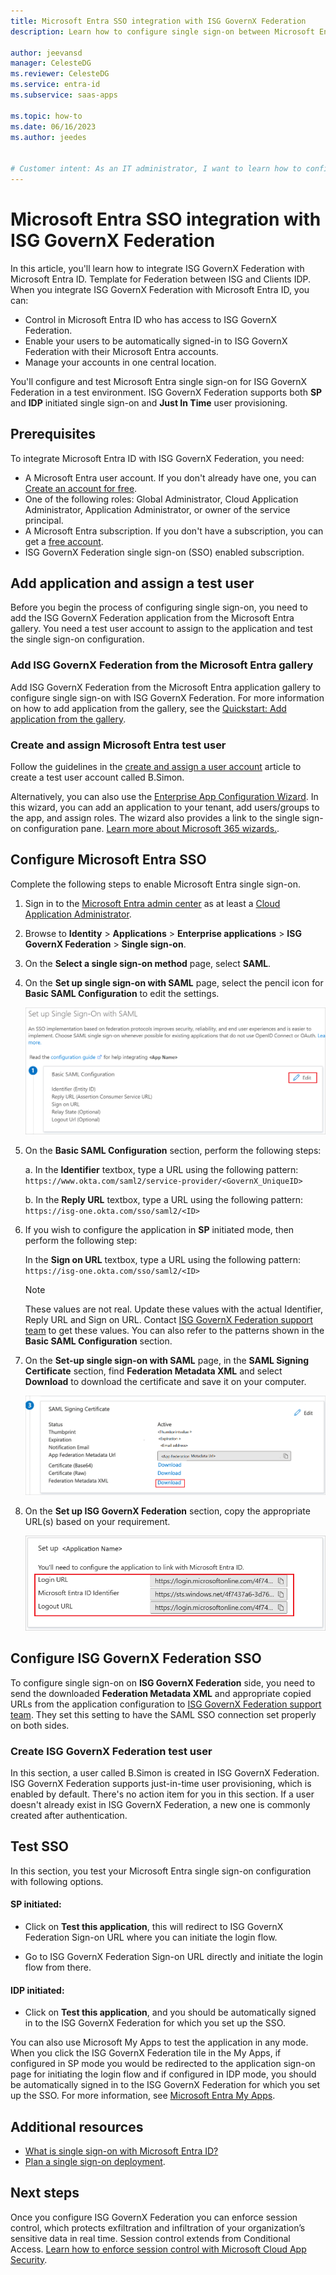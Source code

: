 ```yaml
---
title: Microsoft Entra SSO integration with ISG GovernX Federation
description: Learn how to configure single sign-on between Microsoft Entra ID and ISG GovernX Federation.

author: jeevansd
manager: CelesteDG
ms.reviewer: CelesteDG
ms.service: entra-id
ms.subservice: saas-apps

ms.topic: how-to
ms.date: 06/16/2023
ms.author: jeedes


# Customer intent: As an IT administrator, I want to learn how to configure single sign-on between Microsoft Entra ID and ISG GovernX Federation so that I can control who has access to ISG GovernX Federation, enable automatic sign-in with Microsoft Entra accounts, and manage my accounts in one central location.
---
```


# Microsoft Entra SSO integration with ISG GovernX Federation

In this article, you'll learn how to integrate ISG GovernX Federation with Microsoft Entra ID. Template for Federation between ISG and Clients IDP. When you integrate ISG GovernX Federation with Microsoft Entra ID, you can:

* Control in Microsoft Entra ID who has access to ISG GovernX Federation.
* Enable your users to be automatically signed-in to ISG GovernX Federation with their Microsoft Entra accounts.
* Manage your accounts in one central location.

You'll configure and test Microsoft Entra single sign-on for ISG GovernX Federation in a test environment. ISG GovernX Federation supports both **SP** and **IDP** initiated single sign-on and **Just In Time** user provisioning.

## Prerequisites

To integrate Microsoft Entra ID with ISG GovernX Federation, you need:

* A Microsoft Entra user account. If you don't already have one, you can [Create an account for free](https://azure.microsoft.com/free/?WT.mc_id=A261C142F).
* One of the following roles: Global Administrator, Cloud Application Administrator, Application Administrator, or owner of the service principal.
* A Microsoft Entra subscription. If you don't have a subscription, you can get a [free account](https://azure.microsoft.com/free/).
* ISG GovernX Federation single sign-on (SSO) enabled subscription.

## Add application and assign a test user

Before you begin the process of configuring single sign-on, you need to add the ISG GovernX Federation application from the Microsoft Entra gallery. You need a test user account to assign to the application and test the single sign-on configuration.

<a name='add-isg-governx-federation-from-the-azure-ad-gallery'></a>

### Add ISG GovernX Federation from the Microsoft Entra gallery

Add ISG GovernX Federation from the Microsoft Entra application gallery to configure single sign-on with ISG GovernX Federation. For more information on how to add application from the gallery, see the [Quickstart: Add application from the gallery](~/identity/enterprise-apps/add-application-portal.md).

<a name='create-and-assign-azure-ad-test-user'></a>

### Create and assign Microsoft Entra test user

Follow the guidelines in the [create and assign a user account](~/identity/enterprise-apps/add-application-portal-assign-users.md) article to create a test user account called B.Simon.

Alternatively, you can also use the [Enterprise App Configuration Wizard](https://portal.office.com/AdminPortal/home?Q=Docs#/azureadappintegration). In this wizard, you can add an application to your tenant, add users/groups to the app, and assign roles. The wizard also provides a link to the single sign-on configuration pane. [Learn more about Microsoft 365 wizards.](/microsoft-365/admin/misc/azure-ad-setup-guides). 

<a name='configure-azure-ad-sso'></a>

## Configure Microsoft Entra SSO

Complete the following steps to enable Microsoft Entra single sign-on.

1. Sign in to the [Microsoft Entra admin center](https://entra.microsoft.com) as at least a [Cloud Application Administrator](~/identity/role-based-access-control/permissions-reference.md#cloud-application-administrator).
1. Browse to **Identity** > **Applications** > **Enterprise applications** > **ISG GovernX Federation** > **Single sign-on**.
1. On the **Select a single sign-on method** page, select **SAML**.
1. On the **Set up single sign-on with SAML** page, select the pencil icon for **Basic SAML Configuration** to edit the settings.

   ![Screenshot shows how to edit Basic SAML Configuration.](common/edit-urls.png "Basic Configuration")

1. On the **Basic SAML Configuration** section, perform the following steps:

    a. In the **Identifier** textbox, type a URL using the following pattern:
    `https://www.okta.com/saml2/service-provider/<GovernX_UniqueID>`

    b. In the **Reply URL** textbox, type a URL using the following pattern:
    `https://isg-one.okta.com/sso/saml2/<ID>`

1. If you wish to configure the application in **SP** initiated mode, then perform the following step:

    In the **Sign on URL** textbox, type a URL using the following pattern:
    `https://isg-one.okta.com/sso/saml2/<ID>`

    > [!NOTE]
    > These values are not real. Update these values with the actual Identifier, Reply URL and Sign on URL. Contact [ISG GovernX Federation support team](mailto:infrastructureteam@isg-one.com) to get these values. You can also refer to the patterns shown in the **Basic SAML Configuration** section.

1. On the **Set-up single sign-on with SAML** page, in the **SAML Signing Certificate** section, find **Federation Metadata XML** and select **Download** to download the certificate and save it on your computer.

    ![Screenshot shows the Certificate download link.](common/metadataxml.png "Certificate")

1. On the **Set up ISG GovernX Federation** section, copy the appropriate URL(s) based on your requirement.

	![Screenshot shows to copy configuration appropriate URL.](common/copy-configuration-urls.png "Metadata")

## Configure ISG GovernX Federation SSO

To configure single sign-on on **ISG GovernX Federation** side, you need to send the downloaded **Federation Metadata XML** and appropriate copied URLs from the application configuration to [ISG GovernX Federation support team](mailto:infrastructureteam@isg-one.com). They set this setting to have the SAML SSO connection set properly on both sides.

### Create ISG GovernX Federation test user

In this section, a user called B.Simon is created in ISG GovernX Federation. ISG GovernX Federation supports just-in-time user provisioning, which is enabled by default. There's no action item for you in this section. If a user doesn't already exist in ISG GovernX Federation, a new one is commonly created after authentication.

## Test SSO 

In this section, you test your Microsoft Entra single sign-on configuration with following options. 

#### SP initiated:

* Click on **Test this application**, this will redirect to ISG GovernX Federation Sign-on URL where you can initiate the login flow.  

* Go to ISG GovernX Federation Sign-on URL directly and initiate the login flow from there.

#### IDP initiated:

* Click on **Test this application**, and you should be automatically signed in to the ISG GovernX Federation for which you set up the SSO. 

You can also use Microsoft My Apps to test the application in any mode. When you click the ISG GovernX Federation tile in the My Apps, if configured in SP mode you would be redirected to the application sign-on page for initiating the login flow and if configured in IDP mode, you should be automatically signed in to the ISG GovernX Federation for which you set up the SSO. For more information, see [Microsoft Entra My Apps](/azure/active-directory/manage-apps/end-user-experiences#azure-ad-my-apps).

## Additional resources

* [What is single sign-on with Microsoft Entra ID?](~/identity/enterprise-apps/what-is-single-sign-on.md)
* [Plan a single sign-on deployment](~/identity/enterprise-apps/plan-sso-deployment.md).

## Next steps

Once you configure ISG GovernX Federation you can enforce session control, which protects exfiltration and infiltration of your organization’s sensitive data in real time. Session control extends from Conditional Access. [Learn how to enforce session control with Microsoft Cloud App Security](/cloud-app-security/proxy-deployment-aad).
